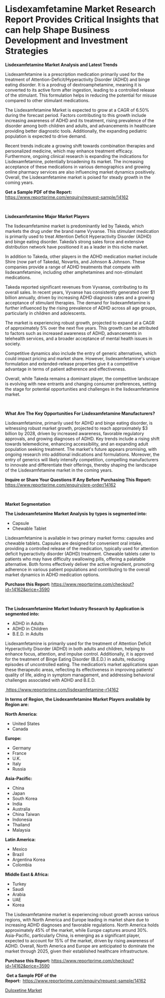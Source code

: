 <p><h1>Lisdexamfetamine Market Research Report Provides Critical Insights that can help Shape Business Development and Investment Strategies</h1></p><p><strong>Lisdexamfetamine Market Analysis and Latest Trends</strong></p>
<p><p>Lisdexamfetamine is a prescription medication primarily used for the treatment of Attention-Deficit/Hyperactivity Disorder (ADHD) and binge eating disorder. It is a prodrug of dextroamphetamine, meaning it is converted to its active form after ingestion, leading to a controlled release of the stimulant. This formulation helps in reducing the potential for misuse compared to other stimulant medications.</p><p>The Lisdexamfetamine Market is expected to grow at a CAGR of 6.50% during the forecast period. Factors contributing to this growth include increasing awareness of ADHD and its treatment, rising prevalence of the disorder among both children and adults, and advancements in healthcare providing better diagnostic tools. Additionally, the expanding pediatric population is expected to drive demand.</p><p>Recent trends indicate a growing shift towards combination therapies and personalized medicine, which may enhance treatment efficacy. Furthermore, ongoing clinical research is expanding the indications for Lisdexamfetamine, potentially broadening its market. The increasing acceptance of these medications in various demographics and growing online pharmacy services are also influencing market dynamics positively. Overall, the Lisdexamfetamine market is poised for steady growth in the coming years.</p></p>
<p><strong>Get a Sample PDF of the Report:&nbsp;</strong> <a href="https://www.reportprime.com/enquiry/request-sample/14162?utm_campaign=3118&utm_medium=2&utm_source=Github&utm_content=ia&utm_term=20032025&utm_id=lisdexamfetamine">https://www.reportprime.com/enquiry/request-sample/14162</a></p>
<p>&nbsp;</p>
<p><strong>Lisdexamfetamine Major Market Players</strong></p>
<p><p>The lisdexamfetamine market is predominantly led by Takeda, which markets the drug under the brand name Vyvanse. This stimulant medication is primarily used to treat Attention Deficit Hyperactivity Disorder (ADHD) and binge eating disorder. Takeda’s strong sales force and extensive distribution network have positioned it as a leader in this niche market.</p><p>In addition to Takeda, other players in the ADHD medication market include Shire (now part of Takeda), Novartis, and Johnson & Johnson. These companies provide a range of ADHD treatments that compete with lisdexamfetamine, including other amphetamines and non-stimulant medications.</p><p>Takeda reported significant revenues from Vyvanse, contributing to its overall sales. In recent years, Vyvanse has consistently generated over $1 billion annually, driven by increasing ADHD diagnosis rates and a growing acceptance of stimulant therapies. The demand for lisdexamfetamine is further influenced by the rising prevalence of ADHD across all age groups, particularly in children and adolescents.</p><p>The market is experiencing robust growth, projected to expand at a CAGR of approximately 5% over the next five years. This growth can be attributed to factors such as increased awareness of ADHD, advancements in telehealth services, and a broader acceptance of mental health issues in society.</p><p>Competitive dynamics also include the entry of generic alternatives, which could impact pricing and market share. However, lisdexamfetamine's unique formulation and extended-release properties give it a competitive advantage in terms of patient adherence and effectiveness.</p><p>Overall, while Takeda remains a dominant player, the competitive landscape is evolving with new entrants and changing consumer preferences, setting the stage for potential opportunities and challenges in the lisdexamfetamine market.</p></p>
<p>&nbsp;</p>
<p><strong>What Are The Key Opportunities For Lisdexamfetamine Manufacturers?</strong></p>
<p><p>Lisdexamfetamine, primarily used for ADHD and binge eating disorder, is witnessing robust market growth, projected to reach approximately $3 billion by 2028, driven by increased awareness, favorable regulatory approvals, and growing diagnoses of ADHD. Key trends include a rising shift towards telemedicine, enhancing accessibility, and an expanding adult population seeking treatment. The market's future appears promising, with ongoing research into additional indications and formulations. Moreover, the entry of generics will likely intensify competition, compelling manufacturers to innovate and differentiate their offerings, thereby shaping the landscape of the Lisdexamfetamine market in the coming years.</p></p>
<p><strong>Inquire or Share Your Questions If Any Before Purchasing This Report:</strong> <a href="https://www.reportprime.com/enquiry/pre-order/14162?utm_campaign=3118&utm_medium=2&utm_source=Github&utm_content=ia&utm_term=20032025&utm_id=lisdexamfetamine">https://www.reportprime.com/enquiry/pre-order/14162</a></p>
<p>&nbsp;</p>
<p><strong>Market Segmentation</strong></p>
<p><strong>The Lisdexamfetamine Market Analysis by types is segmented into:</strong></p>
<p><ul><li>Capsule</li><li>Chewable Tablet</li></ul></p>
<p><p>Lisdexamfetamine is available in two primary market forms: capsules and chewable tablets. Capsules are designed for convenient oral intake, providing a controlled release of the medication, typically used for attention deficit hyperactivity disorder (ADHD) treatment. Chewable tablets cater to patients who may have difficulty swallowing pills, offering a palatable alternative. Both forms effectively deliver the active ingredient, promoting adherence in various patient populations and contributing to the overall market dynamics in ADHD medication options.</p></p>
<p><strong>Purchase this Report:&nbsp;</strong><a href="https://www.reportprime.com/checkout?id=14162&price=3590&utm_campaign=3118&utm_medium=2&utm_source=Github&utm_content=ia&utm_term=20032025&utm_id=lisdexamfetamine">https://www.reportprime.com/checkout?id=14162&price=3590</a></p>
<p>&nbsp;</p>
<p><strong>The Lisdexamfetamine Market Industry Research by Application is segmented into:</strong></p>
<p><ul><li>ADHD in Adults</li><li>ADHD in Children</li><li>B.E.D. in Adults</li></ul></p>
<p><p>Lisdexamfetamine is primarily used for the treatment of Attention Deficit Hyperactivity Disorder (ADHD) in both adults and children, helping to enhance focus, attention, and impulse control. Additionally, it is approved for the treatment of Binge Eating Disorder (B.E.D.) in adults, reducing episodes of uncontrolled eating. The medication’s market applications span these therapeutic areas, reflecting its effectiveness in improving patients' quality of life, aiding in symptom management, and addressing behavioral challenges associated with ADHD and B.E.D.</p></p>
<p><a href="https://www.reportprime.com/lisdexamfetamine-r14162?utm_campaign=3118&utm_medium=2&utm_source=Github&utm_content=ia&utm_term=20032025&utm_id=lisdexamfetamine">&nbsp;https://www.reportprime.com/lisdexamfetamine-r14162</a></p>
<p><strong>In terms of Region, the Lisdexamfetamine Market Players available by Region are:</strong></p>
<p>
    <p> <strong> North America: </strong>
        <ul>
            <li>United States</li>
            <li>Canada</li>
        </ul>
        </p> 
    <p> <strong> Europe: </strong>
        <ul>
            <li>Germany</li>
            <li>France</li>
            <li>U.K.</li>
            <li>Italy</li>
            <li>Russia</li>
        </ul>
        </p> 
    <p> <strong> Asia-Pacific: </strong>
        <ul>
            <li>China</li>
            <li>Japan</li>
            <li>South Korea</li>
            <li>India</li>
            <li>Australia</li>
            <li>China Taiwan</li>
            <li>Indonesia</li>
            <li>Thailand</li>
            <li>Malaysia</li>
        </ul>
        </p> 
    <p> <strong> Latin America: </strong>
        <ul>
            <li>Mexico</li>
            <li>Brazil</li>
            <li>Argentina Korea</li>
            <li>Colombia</li>
        </ul>
        </p> 
    <p> <strong> Middle East & Africa: </strong>
        <ul>
            <li>Turkey</li>
            <li>Saudi</li>
            <li>Arabia</li>
            <li>UAE</li>
            <li>Korea</li>
        </ul>
    </p>
    </p>
<p><p>The Lisdexamfetamine market is experiencing robust growth across various regions, with North America and Europe leading in market share due to increasing ADHD diagnoses and favorable regulations. North America holds approximately 45% of the market, while Europe captures around 30%. Asia-Pacific, particularly China, is emerging as a significant player, expected to account for 15% of the market, driven by rising awareness of ADHD. Overall, North America and Europe are anticipated to dominate the market through 2025, given their established healthcare infrastructure.</p></p>
<p><strong>Purchase this Report: </strong><a href="https://www.reportprime.com/checkout?id=14162&price=3590&utm_campaign=3118&utm_medium=2&utm_source=Github&utm_content=ia&utm_term=20032025&utm_id=lisdexamfetamine">https://www.reportprime.com/checkout?id=14162&price=3590</a></p>
<p>&nbsp;<strong>Get a Sample PDF of the Report:&nbsp;&nbsp;</strong><a href="https://www.reportprime.com/enquiry/request-sample/14162?utm_campaign=3118&utm_medium=2&utm_source=Github&utm_content=ia&utm_term=20032025&utm_id=lisdexamfetamine">https://www.reportprime.com/enquiry/request-sample/14162</a></p>
<p><strong></strong></p>
<p><p><a href="https://github.com/briandahm87/Market-Research-Report-List-1/blob/main/duloxetine-market.md?utm_campaign=3118&utm_medium=2&utm_source=Github&utm_content=ia&utm_term=20032025&utm_id=lisdexamfetamine">Duloxetine Market</a></p></p>